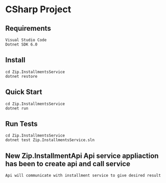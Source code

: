 # CSharp Project

## Requirements
```
Visual Studio Code
Dotnet SDK 6.0
```

## Install
```
cd Zip.InstallmentsService
dotnet restore
```

## Quick Start
```
cd Zip.InstallmentsService
dotnet run
```

## Run Tests
```
cd Zip.InstallmentsService
dotnet test Zip.InstallmentsService.sln
```
## New Zip.InstallmentApi Api service appliaction has been to create api and call service
```
Api will communicate with installment service to give desired result
```
